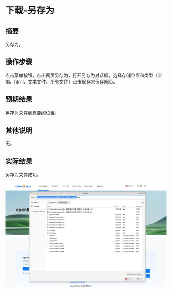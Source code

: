 # 下载-另存为

## 摘要

另存为。

## 操作步骤

点击菜单按钮，点击网页另存为，打开另存为对话框，选择存储位置和类型（全部、html、文本文件、所有文件）点击保存来保存网页。

## 预期结果

另存为文件到想要的位置。

## 其他说明

无。

## 实际结果

另存为文件成功。

![alt text](image-103.png)
